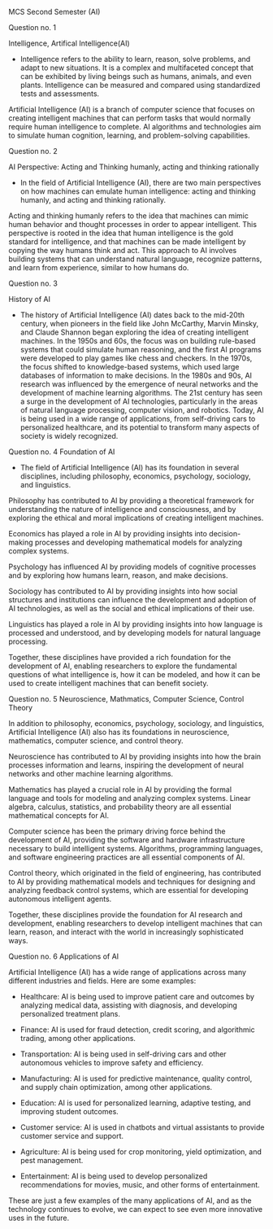 MCS Second Semester (AI)

Question no. 1

Intelligence, Artifical Intelligence(AI)

- Intelligence refers to the ability to learn, reason, solve problems, and adapt to new situations. It is a complex and multifaceted concept that can be exhibited by living beings such as humans, animals, and even plants. Intelligence can be measured and compared using standardized tests and assessments.

Artificial Intelligence (AI) is a branch of computer science that focuses on creating intelligent machines that can perform tasks that would normally require human intelligence to complete. AI algorithms and technologies aim to simulate human cognition, learning, and problem-solving capabilities.

Question no. 2

AI Perspective: Acting and Thinking humanly, acting and thinking rationally

- In the field of Artificial Intelligence (AI), there are two main perspectives on how machines can emulate human intelligence: acting and thinking humanly, and acting and thinking rationally.

Acting and thinking humanly refers to the idea that machines can mimic human behavior and thought processes in order to appear intelligent. This perspective is rooted in the idea that human intelligence is the gold standard for intelligence, and that machines can be made intelligent by copying the way humans think and act. This approach to AI involves building systems that can understand natural language, recognize patterns, and learn from experience, similar to how humans do.

Question no. 3

History of AI

- The history of Artificial Intelligence (AI) dates back to the mid-20th century, when pioneers in the field like John McCarthy, Marvin Minsky, and Claude Shannon began exploring the idea of creating intelligent machines. In the 1950s and 60s, the focus was on building rule-based systems that could simulate human reasoning, and the first AI programs were developed to play games like chess and checkers. In the 1970s, the focus shifted to knowledge-based systems, which used large databases of information to make decisions. In the 1980s and 90s, AI research was influenced by the emergence of neural networks and the development of machine learning algorithms. The 21st century has seen a surge in the development of AI technologies, particularly in the areas of natural language processing, computer vision, and robotics. Today, AI is being used in a wide range of applications, from self-driving cars to personalized healthcare, and its potential to transform many aspects of society is widely recognized.

Question no. 4
Foundation of AI

- The field of Artificial Intelligence (AI) has its foundation in several disciplines, including philosophy, economics, psychology, sociology, and linguistics.

Philosophy has contributed to AI by providing a theoretical framework for understanding the nature of intelligence and consciousness, and by exploring the ethical and moral implications of creating intelligent machines.

Economics has played a role in AI by providing insights into decision-making processes and developing mathematical models for analyzing complex systems.

Psychology has influenced AI by providing models of cognitive processes and by exploring how humans learn, reason, and make decisions.

Sociology has contributed to AI by providing insights into how social structures and institutions can influence the development and adoption of AI technologies, as well as the social and ethical implications of their use.

Linguistics has played a role in AI by providing insights into how language is processed and understood, and by developing models for natural language processing.

Together, these disciplines have provided a rich foundation for the development of AI, enabling researchers to explore the fundamental questions of what intelligence is, how it can be modeled, and how it can be used to create intelligent machines that can benefit society.

Question no. 5
Neuroscience, Mathmatics, Computer Science, Control Theory

In addition to philosophy, economics, psychology, sociology, and linguistics, Artificial Intelligence (AI) also has its foundations in neuroscience, mathematics, computer science, and control theory.

Neuroscience has contributed to AI by providing insights into how the brain processes information and learns, inspiring the development of neural networks and other machine learning algorithms.

Mathematics has played a crucial role in AI by providing the formal language and tools for modeling and analyzing complex systems. Linear algebra, calculus, statistics, and probability theory are all essential mathematical concepts for AI.

Computer science has been the primary driving force behind the development of AI, providing the software and hardware infrastructure necessary to build intelligent systems. Algorithms, programming languages, and software engineering practices are all essential components of AI.

Control theory, which originated in the field of engineering, has contributed to AI by providing mathematical models and techniques for designing and analyzing feedback control systems, which are essential for developing autonomous intelligent agents.

Together, these disciplines provide the foundation for AI research and development, enabling researchers to develop intelligent machines that can learn, reason, and interact with the world in increasingly sophisticated ways.

Question no. 6
Applications of AI

Artificial Intelligence (AI) has a wide range of applications across many different industries and fields. Here are some examples:

- Healthcare: AI is being used to improve patient care and outcomes by analyzing medical data, assisting with diagnosis, and developing personalized treatment plans.

- Finance: AI is used for fraud detection, credit scoring, and algorithmic trading, among other applications.

- Transportation: AI is being used in self-driving cars and other autonomous vehicles to improve safety and efficiency.

- Manufacturing: AI is used for predictive maintenance, quality control, and supply chain optimization, among other applications.

- Education: AI is used for personalized learning, adaptive testing, and improving student outcomes.

- Customer service: AI is used in chatbots and virtual assistants to provide customer service and support.

- Agriculture: AI is being used for crop monitoring, yield optimization, and pest management.

- Entertainment: AI is being used to develop personalized recommendations for movies, music, and other forms of entertainment.

These are just a few examples of the many applications of AI, and as the technology continues to evolve, we can expect to see even more innovative uses in the future.
